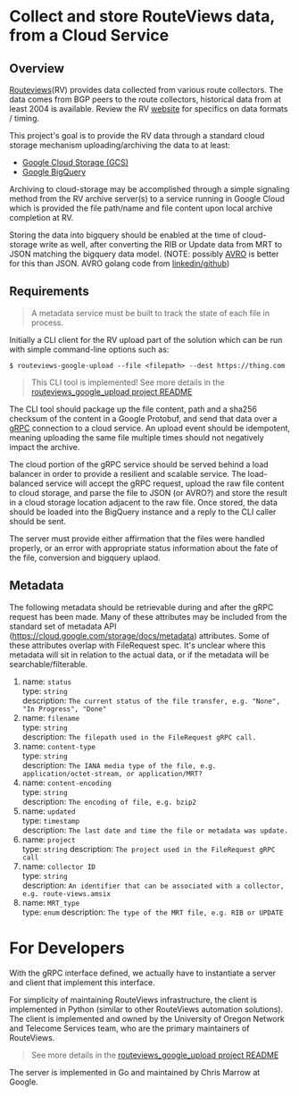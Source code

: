 # Collect and store RouteViews data, from a Cloud Service

## Overview

[Routeviews](http://www.routeviews.org)(RV) provides data collected from various
route collectors. The data comes from BGP peers to the route collectors, historical
data from at least 2004 is available. Review the RV [website](http://www.routeviews.org/routeviews/index.php/archive/) 
for specifics on data formats / timing.

This project's goal is to provide the RV data through a standard cloud storage
mechanism uploading/archiving the data to at least:

  * [Google Cloud Storage (GCS)](https://cloud.google.com/storage)
  * [Google BigQuery](https://cloud.google.com/bigquery)

Archiving to cloud-storage may be accomplished through a simple signaling method
from the RV archive server(s) to a service running in Google Cloud which is provided
the file path/name and file content upon local archive completion at RV.

Storing the data into bigquery should be enabled at the time of cloud-storage write
as well, after converting the RIB or Update data from MRT to JSON matching the bigquery
data model.
  (NOTE: possibly [AVRO](http://avro.apache.org) is better for this than JSON. AVRO
  golang code from [linkedin/github](https://github.com/linkedin/goavro))

## Requirements

> A metadata service must be built to track the state of each file in process.

Initially a CLI client for the RV upload part of the solution which can be run with simple
command-line options such as:

```shell
$ routeviews-google-upload --file <filepath> --dest https://thing.com
```

> This CLI tool is implemented! See more details in the [routeviews_google_upload project 
> README](routeviews_google_upload/README.md)

The CLI tool should package up the file content, path and a sha256 checksum of the content
in a Google Protobuf, and send that data over a [gRPC](https://gRPC.io) connection to a
cloud service. An upload event should be idempotent, meaning uploading the same file
multiple times should not negatively impact the archive.

The cloud portion of the gRPC service should be served behind a load balancer in order
to provide a resilient and scalable service. The load-balanced service will accept the gRPC
request, upload the raw file content to cloud storage, and parse the file to JSON (or AVRO?)
and store the result in a cloud storage location adjacent to the raw file. Once stored, the
data should be loaded into the BigQuery instance and a reply to the CLI caller should be sent.

The server must provide either affirmation that the files were handled properly, or an error
with appropriate status information about the fate of the file, conversion and bigquery uplaod.

## Metadata
The following metadata should be retrievable during and after the gRPC request has been made. 
Many of these attributes may be included from the standard set of metadata API 
(https://cloud.google.com/storage/docs/metadata) attributes. Some of these attributes overlap with 
FileRequest spec. 
It's unclear where this metadata will sit in relation to the actual data, or if the metadata will 
be searchable/filterable.

 1. name: `status`  
    type: `string`  
    description: `The current status of the file transfer, e.g. "None", "In Progress", "Done"` 
 2. name: `filename`  
    type: `string`  
    description: `The filepath used in the FileRequest gRPC call.`  
 3. name: `content-type`  
    type: `string`  
    description: `The IANA media type of the file, e.g. application/octet-stream, or application/MRT?`  
 4. name: `content-encoding`  
    type: `string`  
    description: `The encoding of file, e.g. bzip2`
 5. name: `updated`  
    type: `timestamp`  
    description: `The last date and time the file or metadata was update.`
 6. name: `project`  
    type: `string`
    description: `The project used in the FileRequest gRPC call`  
 7. name: `collector ID`  
    type: `string`  
    description: `An identifier that can be associated with a collector, e.g. route-views.amsix`
 8. name: `MRT_type`  
    type: `enum` 
    description: `The type of the MRT file, e.g. RIB or UPDATE`

# For Developers

With the gRPC interface defined, we actually have to instantiate a server and client that implement this interface.

For simplicity of maintaining RouteViews infrastructure, the client is implemented in Python (similar to other 
RouteViews automation solutions).
The client is implemented and owned by the University of Oregon Network and Telecome Services team, who are the primary 
maintainers of RouteViews.

> See more details in the [routeviews_google_upload project README](routeviews_google_upload/README.md)

The server is implemented in Go and maintained by Chris Marrow at Google.


